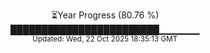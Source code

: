 <p align="center">
⏳Year Progress (80.76 %) <br>
████████████████████████▁▁▁▁▁▁ <br>
<sub>Updated: Wed, 22 Oct 2025 18:35:13 GMT</sub>
</p>

